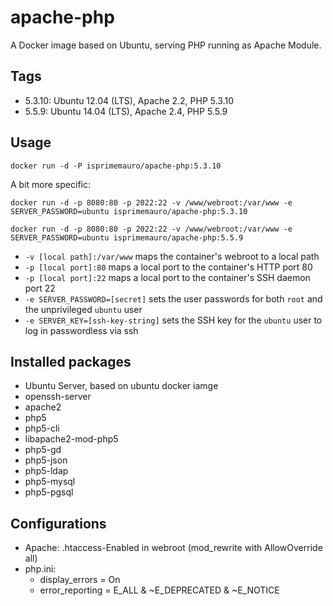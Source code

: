 apache-php
===================================

A Docker image based on Ubuntu, serving PHP running as Apache Module. 

Tags
-----

* 5.3.10: Ubuntu 12.04 (LTS), Apache 2.2, PHP 5.3.10
* 5.5.9: Ubuntu 14.04 (LTS), Apache 2.4, PHP 5.5.9

Usage
------

```
docker run -d -P isprimemauro/apache-php:5.3.10
```

A bit more specific:

```
docker run -d -p 8080:80 -p 2022:22 -v /www/webroot:/var/www -e SERVER_PASSWORD=ubuntu isprimemauro/apache-php:5.3.10

docker run -d -p 8080:80 -p 2022:22 -v /www/webroot:/var/www -e SERVER_PASSWORD=ubuntu isprimemauro/apache-php:5.5.9
```

* `-v [local path]:/var/www` maps the container's webroot to a local path
* `-p [local port]:80` maps a local port to the container's HTTP port 80
* `-p [local port]:22` maps a local port to the container's SSH daemon port 22
* `-e SERVER_PASSWORD=[secret]` sets the user passwords for both `root` and the unprivileged `ubuntu` user
* `-e SERVER_KEY=[ssh-key-string]` sets the SSH key for the `ubuntu` user to log in passwordless via ssh


Installed packages
-------------------
* Ubuntu Server, based on ubuntu docker iamge
* openssh-server
* apache2
* php5
* php5-cli
* libapache2-mod-php5
* php5-gd
* php5-json
* php5-ldap
* php5-mysql
* php5-pgsql

Configurations
----------------

* Apache: .htaccess-Enabled in webroot (mod_rewrite with AllowOverride all)
* php.ini:
  * display_errors = On
  * error_reporting = E_ALL & ~E_DEPRECATED & ~E_NOTICE
